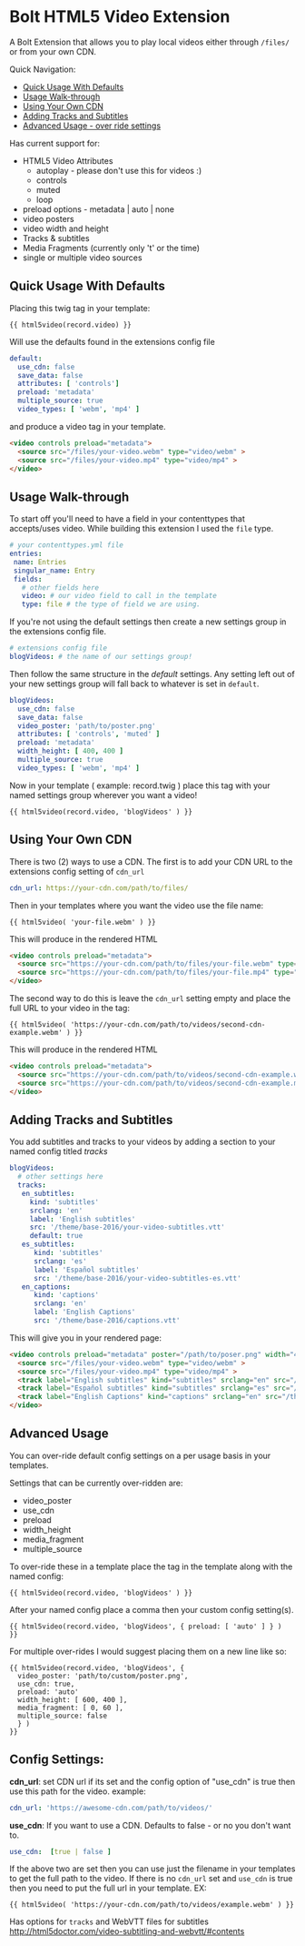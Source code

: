 # Bolt HTML5 Video Extension

A Bolt Extension that allows you to play local videos either through ```/files/``` or from your own CDN.

Quick Navigation:

* [ Quick Usage With Defaults ](#quick-usage-with-defaults)
* [Usage Walk-through](#usage-walk-through)
* [Using Your Own CDN](#using-your-own-cdn)
* [Adding Tracks and Subtitles](#adding-tracks-and-subtitles)
* [Advanced Usage - over ride settings](#advanced-usage)

Has current support for:

  * HTML5 Video Attributes
    * autoplay - please don't use this for videos :)
    * controls
    * muted
    * loop
  * preload options - metadata | auto | none
  * video posters
  * video width and height
  * Tracks & subtitles
  * Media Fragments (currently only 't' or the time)
  * single or multiple video sources


## Quick Usage With Defaults

Placing this twig tag in your template:

```twig
{{ html5video(record.video) }}
```
Will use the defaults found in the extensions config file

```yaml
default:
  use_cdn: false
  save_data: false
  attributes: [ 'controls']
  preload: 'metadata'
  multiple_source: true
  video_types: [ 'webm', 'mp4' ]
```

and produce a video tag in your template.

```html
<video controls preload="metadata">
  <source src="/files/your-video.webm" type="video/webm" >
  <source src="/files/your-video.mp4" type="video/mp4" >
</video>
```

## Usage Walk-through

To start off you'll need to have a field in your contenttypes that accepts/uses video. While building this extension I used the ``file`` type.

 ```yaml
# your contenttypes.yml file
entries:
  name: Entries
  singular_name: Entry
  fields:
    # other fields here
    video: # our video field to call in the template
    type: file # the type of field we are using.
```

If you're not using the default settings then create a new settings group in the extensions config file.

```yaml
# extensions config file
blogVideos: # the name of our settings group!
```

Then follow the same structure in the *default* settings. Any setting left out of your new settings group will fall back to whatever is set in ``default``.


```yaml
blogVideos:
  use_cdn: false
  save_data: false
  video_poster: 'path/to/poster.png'
  attributes: [ 'controls', 'muted' ]
  preload: 'metadata'
  width_height: [ 400, 400 ]
  multiple_source: true
  video_types: [ 'webm', 'mp4' ]
```

Now in your template ( example: record.twig ) place this tag with your named settings group wherever you want a video!

```twig
{{ html5video(record.video, 'blogVideos' ) }}
```

## Using Your Own CDN

There is two (2) ways to use a CDN. The first is to add your CDN URL to the extensions config setting of ``cdn_url``

```yaml
cdn_url: https://your-cdn.com/path/to/files/
```

Then in your templates where you want the video use the file name:

```twig
{{ html5video( 'your-file.webm' ) }}
```

This will produce in the rendered HTML

```html
<video controls preload="metadata">
  <source src="https://your-cdn.com/path/to/files/your-file.webm" type="video/webm" >
  <source src="https://your-cdn.com/path/to/files/your-file.mp4" type="video/mp4" >
</video>
```

The second way to do this is leave the ``cdn_url`` setting empty and place the full URL to your video in the tag:

```twig
{{ html5video( 'https://your-cdn.com/path/to/videos/second-cdn-example.webm' ) }}
```

This will produce in the rendered HTML

```html
<video controls preload="metadata">
  <source src="https://your-cdn.com/path/to/videos/second-cdn-example.webm" type="video/webm" >
  <source src="https://your-cdn.com/path/to/videos/second-cdn-example.mp4" type="video/mp4" >
</video>
```

## Adding Tracks and Subtitles

You add subtitles and tracks to your videos by adding a section to your named config titled *tracks*

```yaml
blogVideos:
  # other settings here
  tracks:
   en_subtitles:
     kind: 'subtitles'
     srclang: 'en'
     label: 'English subtitles'
     src: '/theme/base-2016/your-video-subtitles.vtt'
     default: true
   es_subtitles:
      kind: 'subtitles'
      srclang: 'es'
      label: 'Español subtitles'
      src: '/theme/base-2016/your-video-subtitles-es.vtt'
   en_captions:
      kind: 'captions'
      srclang: 'en'
      label: 'English Captions'
      src: '/theme/base-2016/captions.vtt'
```

This will give you in your rendered page:

```html
<video controls preload="metadata" poster="/path/to/poser.png" width="400" height="400">
  <source src="/files/your-video.webm" type="video/webm" >
  <source src="/files/your-video.mp4" type="video/mp4" >
  <track label="English subtitles" kind="subtitles" srclang="en" src="/theme/base-2016/your-video-subtitles.vtt"  default >
  <track label="Español subtitles" kind="subtitles" srclang="es" src="/theme/base-2016/your-video-subtitles-es.vtt" >
  <track label="English Captions" kind="captions" srclang="en" src="/theme/base-2016/captions.vtt" >
</video>
```



## Advanced Usage
You can over-ride default config settings on a per usage basis in your templates.

Settings that can be currently over-ridden are:

* video_poster
* use_cdn
* preload
* width_height
* media_fragment
* multiple_source

To over-ride these in a template place the tag in the template along with the named config:

```twig
{{ html5video(record.video, 'blogVideos' ) }}
```

After your named config place a comma then your custom config setting(s).

```twig
{{ html5video(record.video, 'blogVideos', { preload: [ 'auto' ] } )  }}
```

For multiple over-rides I would suggest placing them on a new line like so:

```twig
{{ html5video(record.video, 'blogVideos', {
  video_poster: 'path/to/custom/poster.png',
  use_cdn: true,
  preload: 'auto'
  width_height: [ 600, 400 ],
  media_fragment: [ 0, 60 ],
  multiple_source: false
  } )
}}
```


## Config Settings:

__cdn_url__:
set CDN url if its set and the config option of "use_cdn" is true then use this path for the video.
example:

```yaml
cdn_url: 'https://awesome-cdn.com/path/to/videos/'
```

__use_cdn__:
If you want to use a CDN. Defaults to false - or no you don't want to.

```yaml
use_cdn:  [true | false ]
```

If the above two are set then you can use just the filename in your templates to get the full path to the video. If there is no ``cdn_url`` set and ``use_cdn`` is true then you need to put the full url in your template.
EX:

```twig
{{ html5video( 'https://your-cdn.com/path/to/videos/example.webm' ) }}
```

Has options for ```tracks``` and WebVTT files for subtitles http://html5doctor.com/video-subtitling-and-webvtt/#contents
